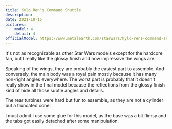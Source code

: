 ```yaml
---
title: Kylo Ren's Command Shuttle
description:
date: 2021-10-15
pictures:
    model: 4
    detail: 4
officialModel: https://www.metalearth.com/starwars/kylo-rens-command-shuttle
---
```

It's not as recognizable as other Star Wars models except for the hardcore fan, but I really like the glossy finish and how impressive the wings are.

Speaking of the wings, they are probably the easiest part to assemble. And conversely, the main body was a royal pain mostly because it has many non-right angles everywhere. The worst part is probably that it doesn't really show in the final model because the reflections from the glossy finish kind of hide all those subtle angles and details.

The rear turbines were hard but fun to assemble, as they are not a cylinder but a truncated cone.

I must admit I use some glue for this model, as the base was a bit flimsy and the tabs got easily detached after some manipulation.